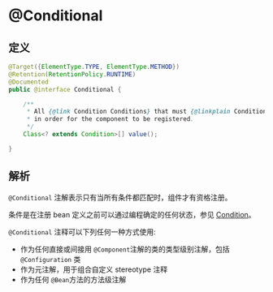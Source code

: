 # @Conditional

## 定义

```java
@Target({ElementType.TYPE, ElementType.METHOD})
@Retention(RetentionPolicy.RUNTIME)
@Documented
public @interface Conditional {

    /**
     * All {@link Condition Conditions} that must {@linkplain Condition#matches match}
     * in order for the component to be registered.
     */
    Class<? extends Condition>[] value();

}
```

## 解析

`@Conditional` 注解表示只有当所有条件都匹配时，组件才有资格注册。

条件是在注册 bean 定义之前可以通过编程确定的任何状态，参见 [Condition](/Spring/docs/Condition.md)。

`@Conditional` 注释可以下列任何一种方式使用:

* 作为任何直接或间接用 `@Component`注解的类的类型级别注解，包括 `@Configuration` 类
* 作为元注解，用于组合自定义 stereotype 注释
* 作为任何 `@Bean`方法的方法级注解




